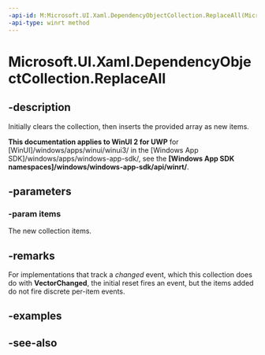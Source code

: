 ```yaml
---
-api-id: M:Microsoft.UI.Xaml.DependencyObjectCollection.ReplaceAll(Microsoft.UI.Xaml.DependencyObject[])
-api-type: winrt method
---
```


<!-- Method syntax
public void ReplaceAll(Windows.UI.Xaml.DependencyObject[] items)
-->

# Microsoft.UI.Xaml.DependencyObjectCollection.ReplaceAll

## -description
Initially clears the collection, then inserts the provided array as new items.

**This documentation applies to WinUI 2 for UWP** for [WinUI]/windows/apps/winui/winui3/ in the [Windows App SDK]/windows/apps/windows-app-sdk/, see the **[Windows App SDK namespaces]/windows/windows-app-sdk/api/winrt/**.

## -parameters
### -param items
The new collection items.

## -remarks
For implementations that track a *changed* event, which this collection does do with **VectorChanged**, the initial reset fires an event, but the items added do not fire discrete per-item events.

## -examples

## -see-also
